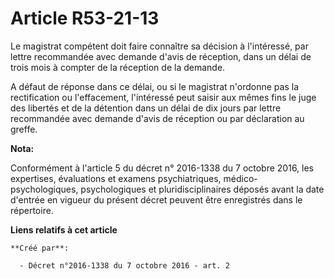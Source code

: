 # Article R53-21-13

Le magistrat compétent doit faire connaître sa décision à l'intéressé, par lettre recommandée avec demande d'avis de
réception, dans un délai de trois mois à compter de la réception de la demande. 

A défaut de réponse dans ce délai, ou si le magistrat n'ordonne pas la rectification ou l'effacement, l'intéressé peut saisir
aux mêmes fins le juge des libertés et de la détention dans un délai de dix jours par lettre recommandée avec demande d'avis
de réception ou par déclaration au greffe.

**Nota:**

Conformément à l'article 5 du décret n° 2016-1338 du 7 octobre 2016, les expertises, évaluations et examens psychiatriques,
médico-psychologiques, psychologiques et pluridisciplinaires déposés avant la date d'entrée en vigueur du présent décret
peuvent être enregistrés dans le répertoire.

**Liens relatifs à cet article**

	**Créé par**:

	  - Décret n°2016-1338 du 7 octobre 2016 - art. 2
